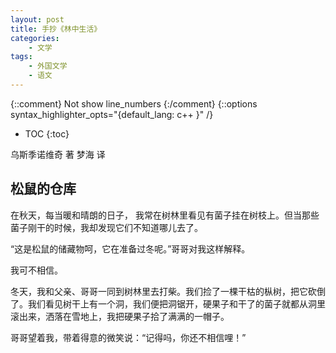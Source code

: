 ```yaml
---
layout: post
title: 手抄《林中生活》
categories:
    - 文学
tags:
    - 外国文学
    - 语文
---
```


{::comment} Not show line_numbers {:/comment}
{::options syntax_highlighter_opts="{default_lang: c++ \}" /}

* TOC
{:toc}

乌斯季诺维奇 著
梦海 译

## 松鼠的仓库

在秋天，每当暖和晴朗的日子，
我常在树林里看见有菌子挂在树枝上。但当那些菌子刚干的时候，我却发现它们不知道哪儿去了。

“这是松鼠的储藏物呵，它在准备过冬呢。”哥哥对我这样解释。

我可不相信。

冬天，我和父亲、哥哥一同到树林里去打柴。我们捡了一棵干枯的枞树，把它砍倒了。我们看见树干上有一个洞，我们便把洞锯开，硬果子和干了的菌子就都从洞里滚出来，洒落在雪地上，我把硬果子拾了满满的一帽子。

哥哥望着我，带着得意的微笑说：“记得吗，你还不相信哩！”

## 
